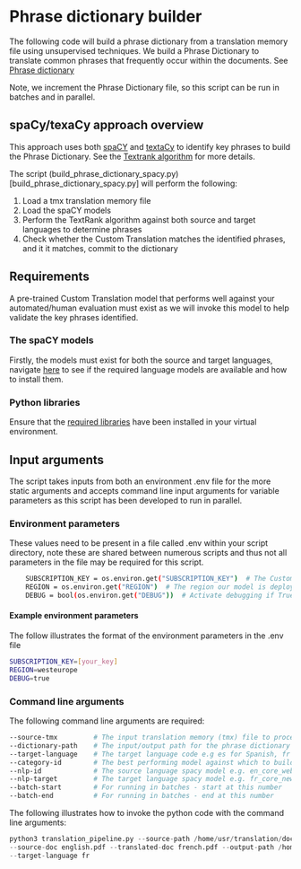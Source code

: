 # Phrase dictionary builder

The following code will build a phrase dictionary from a translation memory file using unsupervised techniques. We build
a Phrase Dictionary to translate common phrases that frequently occur within the documents. 
See [Phrase dictionary](https://docs.microsoft.com/en-us/azure/cognitive-services/translator/custom-translator/what-is-dictionary#phrase-dictionary)

Note, we increment the Phrase Dictionary file, so this script can be run in batches and in parallel. 

## spaCy/texaCy approach overview

This approach uses both [spaCY](https://spacy.io/) and [textaCy](https://textacy.readthedocs.io/en/stable/index.html) to
identify key phrases to build the Phrase Dictionary. See the [Textrank algorithm](https://textacy.readthedocs.io/en/stable/api_reference/information_extraction.html#textrank)
for more details.

The script (build_phrase_dictionary_spacy.py)[build_phrase_dictionary_spacy.py] will perform the following:

1) Load a tmx translation memory file
2) Load the spaCY models 
3) Perform the TextRank algorithm against both source and target languages to determine phrases
4) Check whether the Custom Translation matches the identified phrases, and it it matches, commit to the dictionary

## Requirements

A pre-trained Custom Translation model that performs well against your automated/human evaluation must exist as we will
invoke this model to help validate the key phrases identified. 

### The spaCY models

Firstly, the models must exist for both the source and target languages, navigate [here](https://spacy.io/models)
to see if the required language models are available and how to install them.

### Python libraries

Ensure that the [required libraries](../requirements.txt) have been installed in your virtual environment.

## Input arguments

The script takes inputs from both an environment .env file for the more static arguments and accepts command line input
arguments for variable parameters as this script has been developed to run in parallel. 

### Environment parameters

These values need to be present in a file called .env within your script directory, note these are shared between 
numerous scripts and thus not all parameters in the file may be required for this script.

```bash
    SUBSCRIPTION_KEY = os.environ.get("SUBSCRIPTION_KEY")  # The Custom Translation Subscription key
    REGION = os.environ.get("REGION")  # The region our model is deployed in
    DEBUG = bool(os.environ.get("DEBUG"))  # Activate debugging if True verbose logging
```

#### Example environment parameters

The follow illustrates the format of the environment parameters in the .env file

```bash
SUBSCRIPTION_KEY=[your_key]
REGION=westeurope
DEBUG=true
```

### Command line arguments

The following command line arguments are required:

```bash
--source-tmx         # The input translation memory (tmx) file to process
--dictionary-path    # The input/output path for the phrase dictionary - we append to an already existing dictionary
--target-language    # The target language code e.g es for Spanish, fr for French
--category-id        # The best performing model against which to build the phrase dictionary
--nlp-id             # The source language spacy model e.g. en_core_web_md for English
--nlp-target         # The target language spacy model e.g. fr_core_news_md for French
--batch-start        # For running in batches - start at this number 
--batch-end          # For running in batches - end at this number
```

The following illustrates how to invoke the python code with the command line arguments:

```python
python3 translation_pipeline.py --source-path /home/usr/translation/docs/en/ --translated-path /home/usr/translation/docs/fr/ 
--source-doc english.pdf --translated-doc french.pdf --output-path /home/usr/translation/docs/output_fr/
--target-language fr
```